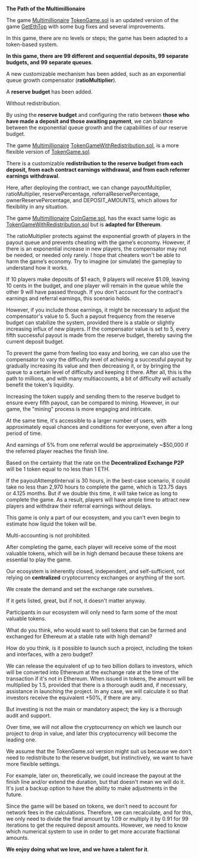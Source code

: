 **The Path of the Multimillionaire**

The game [Multimillionaire](https://github.com/NovationScripts/Multimillionaire/tree/main) [TokenGame.sol](https://github.com/NovationScripts/Multimillionaire/blob/main/TokenGame.sol) is an updated version of the game [GetEthTop](https://github.com/NovationScripts/GetEthTop/) with some bug fixes and several improvements.

In this game, there are no levels or steps; the game has been adapted to a token-based system.

**In this game, there are 99 different and sequential deposits, 99 separate budgets, and 99 separate queues**.

A new customizable mechanism has been added, such as an exponential queue growth compensator (**ratioMultiplier**).

A **reserve budget** has been added.

Without redistribution.

By using the **reserve budget** and configuring the ratio between **those who have made a deposit and those awaiting payment**, we can balance between the exponential queue growth and the capabilities of our reserve budget.










The game [Multimillionaire](https://github.com/NovationScripts/Multimillionaire/tree/main) [TokenGameWithRedistribution.sol](https://github.com/NovationScripts/Multimillionaire/blob/main/TokenGameWithRedistribution.sol), is a more flexible version of [TokenGame.sol](https://github.com/NovationScripts/Multimillionaire/blob/main/TokenGame.sol).

There is a customizable **redistribution to the reserve budget from each deposit, from each contract earnings withdrawal, and from each referrer earnings withdrawal**.

Here, after deploying the contract, we can change payoutMultiplier, ratioMultiplier, reservePercentage, referralReservePercentage, ownerReservePercentage, and DEPOSIT_AMOUNTS, which allows for flexibility in any situation.









The game [Multimillionaire](https://github.com/NovationScripts/Multimillionaire) [CoinGame.sol](https://github.com/NovationScripts/Multimillionaire/blob/main/CoinGame.sol), has the exact same logic as [TokenGameWithRedistribution.sol](https://github.com/NovationScripts/Multimillionaire/blob/main/TokenGameWithRedistribution.sol) but is **adapted for Ethereum**.



The ratioMultiplier protects against the exponential growth of players in the payout queue and prevents cheating with the game’s economy. However, if there is an exponential increase in new players, the compensator may not be needed, or needed only rarely. I hope that cheaters won't be able to harm the game’s economy. Try to imagine (or simulate) the gameplay to understand how it works.

If 10 players make deposits of $1 each, 9 players will receive $1.09, leaving 10 cents in the budget, and one player will remain in the queue while the other 9 will have passed through. If you don't account for the contract's earnings and referral earnings, this scenario holds. 

However, if you include those earnings, it might be necessary to adjust the compensator's value to 5. Such a payout frequency from the reserve budget can stabilize the system, provided there is a stable or slightly increasing influx of new players. If the compensator value is set to 5, every fifth successful payout is made from the reserve budget, thereby saving the current deposit budget.

To prevent the game from feeling too easy and boring, we can also use the compensator to vary the difficulty level of achieving a successful payout by gradually increasing its value and then decreasing it, or by bringing the queue to a certain level of difficulty and keeping it there. After all, this is the path to millions, and with many multiaccounts, a bit of difficulty will actually benefit the token's liquidity.

Increasing the token supply and sending them to the reserve budget to ensure every fifth payout, can be compared to mining. However, in our game, the "mining" process is more engaging and intricate.

At the same time, it's accessible to a larger number of users, with approximately equal chances and conditions for everyone, even after a long period of time.

And earnings of 5% from one referral would be approximately ~$50,000 if the referred player reaches the finish line.

Based on the certainty that the rate on the **Decentralized Exchange P2P** will be 1 token equal to no less than 1 ETH.

If the payoutAttemptInterval is 30 hours, in the best-case scenario, it could take no less than 2,970 hours to complete the game, which is 123.75 days or 4.125 months. But if we double this time, it will take twice as long to complete the game. As a result, players will have ample time to attract new players and withdraw their referral earnings without delays.

This game is only a part of our ecosystem, and you can't even begin to estimate how liquid the token will be.

Multi-accounting is not prohibited.

After completing the game, each player will receive some of the most valuable tokens, which will be in high demand because these tokens are essential to play the game.

Our ecosystem is inherently closed, independent, and self-sufficient, not relying on **centralized** cryptocurrency exchanges or anything of the sort.

We create the demand and set the exchange rate ourselves.

If it gets listed, great, but if not, it doesn't matter anyway.

Participants in our ecosystem will only need to farm some of the most valuable tokens.

What do you think, who would want to sell tokens that can be farmed and exchanged for Ethereum at a stable rate with high demand?

How do you think, is it possible to launch such a project, including the token and interfaces, with a zero budget?

We can release the equivalent of up to two billion dollars to investors, which will be converted into Ethereum at the exchange rate at the time of the transaction if it's not in Ethereum. When issued in tokens, the amount will be multiplied by 1.5, provided that there is a thorough audit and, if necessary, assistance in launching the project. In any case, we will calculate it so that investors receive the equivalent +50%, if there are any.

But investing is not the main or mandatory aspect; the key is a thorough audit and support.

Over time, we will not allow the cryptocurrency on which we launch our project to drop in value, and later this cryptocurrency will become the leading one.

We assume that the TokenGame.sol version might suit us because we don't need to redistribute to the reserve budget, but instinctively, we want to have more flexible settings.

For example, later on, theoretically, we could increase the payout at the finish line and/or extend the duration, but that doesn't mean we will do it. It's just a backup option to have the ability to make adjustments in the future.

Since the game will be based on tokens, we don’t need to account for network fees in the calculations. Therefore, we can recalculate, and for this, we only need to divide the final amount by 1.09 or multiply it by 0.91 for 99 iterations to get the required deposit amounts. However, we need to know which numerical system to use in order to get more accurate fractional amounts.

**We enjoy doing what we love, and we have a talent for it**.

